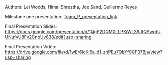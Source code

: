 Authors: Lei Woods, Himal Shrestha, Joe Sand, Guillermo Reyes

Milestone one presentation: [Team_P_presentation_link](https://docs.google.com/presentation/d/1G81R6Of_CY6q1LYCDL9l1mOZv9-pdta02sUhdR7Yfww/edit?usp=sharing) 

Final Presentation Slides: https://docs.google.com/presentation/d/1QgP2DQM0LLPXjWL39JtQPwrdUUNufvU8Fv2CnpUv838/edit?usp=sharing

Final Presentation Video: https://drive.google.com/file/d/1wEr6lcKl6a_d1_zhPEu7QbYfC8F37Bja/view?usp=sharing
